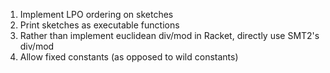 1. Implement LPO ordering on sketches
1. Print sketches as executable functions
1. Rather than implement euclidean div/mod in Racket, directly use SMT2's div/mod
1. Allow fixed constants (as opposed to wild constants)

